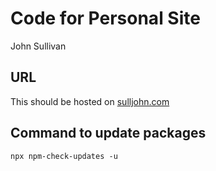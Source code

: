 # Code for Personal Site

John Sullivan

## URL

This should be hosted on [sulljohn.com](http://sulljohn.com)

## Command to update packages

```
npx npm-check-updates -u
```